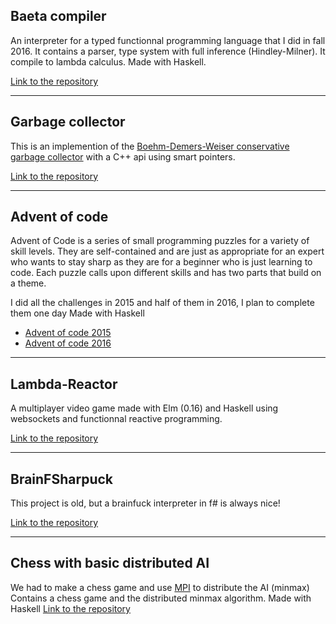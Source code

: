 ## Baeta compiler
An interpreter for a typed functionnal programming language that I did in fall 2016. It contains a parser, type system with full inference (Hindley-Milner). It compile to lambda calculus. Made with Haskell.

[Link to the repository](https://github.com/bruno-cadorette/Baeta-Compiler)

* * *

## Garbage collector
This is an implemention of the [Boehm-Demers-Weiser conservative garbage collector](https://en.wikipedia.org/wiki/Boehm_garbage_collector) with a C++ api using smart pointers.

[Link to the repository](https://github.com/bruno-cadorette/RealTimeGarbageCollector)

* * *

## Advent of code
Advent of Code is a series of small programming puzzles for a variety of skill levels. They are self-contained and are just as appropriate for an expert who wants to stay sharp as they are for a beginner who is just learning to code. Each puzzle calls upon different skills and has two parts that build on a theme.

I did all the challenges in 2015 and half of them in 2016, I plan to complete them one day
Made with Haskell
* [Advent of code 2015](https://github.com/bruno-cadorette/AdventOfCode2015)
* [Advent of code 2016](https://github.com/bruno-cadorette/AdventOfCode2016)

* * *

## Lambda-Reactor
A multiplayer video game made with Elm (0.16) and Haskell using websockets and functionnal reactive programming. 

[Link to the repository](https://github.com/bruno-cadorette/IFT630-TP3)

* * *

## BrainFSharpuck
This project is old, but a brainfuck interpreter in f# is always nice!

[Link to the repository](https://github.com/bruno-cadorette/IFT630-TP3)

* * *

## Chess with basic distributed AI
We had to make a chess game and use [MPI](https://fr.wikipedia.org/wiki/Message_Passing_Interface) to distribute the AI (minmax)
Contains a chess game and the distributed minmax algorithm.
Made with Haskell
[Link to the repository](https://github.com/bruno-cadorette/IFT630-TP3)
